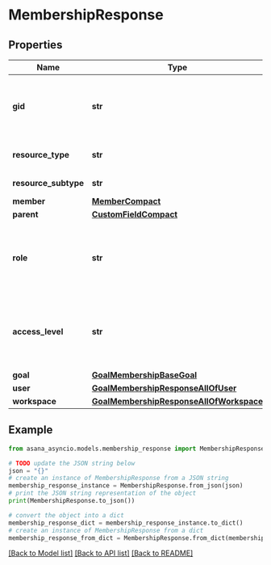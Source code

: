 # MembershipResponse


## Properties

Name | Type | Description | Notes
------------ | ------------- | ------------- | -------------
**gid** | **str** | Globally unique identifier of the resource, as a string. | [optional] [readonly] 
**resource_type** | **str** | The base type of this resource. | [optional] [readonly] 
**resource_subtype** | **str** | Type of the membership. | [optional] 
**member** | [**MemberCompact**](MemberCompact.md) |  | [optional] 
**parent** | [**CustomFieldCompact**](CustomFieldCompact.md) |  | [optional] 
**role** | **str** | *Deprecated: Describes if the member is a commenter or editor in goal.* | [optional] 
**access_level** | **str** | Whether the member has admin, editor, or user access to the custom field. | [optional] [readonly] 
**goal** | [**GoalMembershipBaseGoal**](GoalMembershipBaseGoal.md) |  | [optional] 
**user** | [**GoalMembershipResponseAllOfUser**](GoalMembershipResponseAllOfUser.md) |  | [optional] 
**workspace** | [**GoalMembershipResponseAllOfWorkspace**](GoalMembershipResponseAllOfWorkspace.md) |  | [optional] 

## Example

```python
from asana_asyncio.models.membership_response import MembershipResponse

# TODO update the JSON string below
json = "{}"
# create an instance of MembershipResponse from a JSON string
membership_response_instance = MembershipResponse.from_json(json)
# print the JSON string representation of the object
print(MembershipResponse.to_json())

# convert the object into a dict
membership_response_dict = membership_response_instance.to_dict()
# create an instance of MembershipResponse from a dict
membership_response_from_dict = MembershipResponse.from_dict(membership_response_dict)
```
[[Back to Model list]](../README.md#documentation-for-models) [[Back to API list]](../README.md#documentation-for-api-endpoints) [[Back to README]](../README.md)


